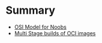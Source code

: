 # Summary

- [OSI Model for Noobs](./osi-model-for-noobs.md)
- [Multi Stage builds of OCI images](./multi-stage-oci.md)